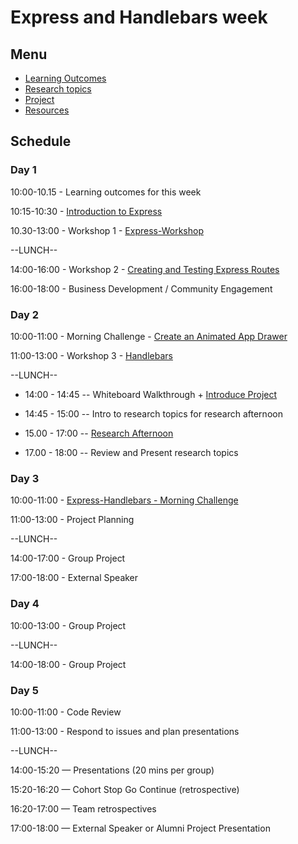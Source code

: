 # Express and Handlebars week

## Menu

- [Learning Outcomes](./learning-outcomes.md)
- [Research topics](./research-afternoon.md)
- [Project](./project.md)
- [Resources](./resources)

## Schedule

### Day 1

10:00-10.15 - Learning outcomes for this week

10:15-10:30 - [Introduction to Express](https://github.com/foundersandcoders/introduction-to-express)

10.30-13:00 - Workshop 1 - [Express-Workshop](https://github.com/foundersandcoders/express-workshop)

--LUNCH--

14:00-16:00 - Workshop 2 - [Creating and Testing Express Routes](https://github.com/foundersandcoders/express-and-testing-workshop)

16:00-18:00 - Business Development / Community Engagement

### Day 2

10:00-11:00 - Morning Challenge - [Create an Animated App
Drawer](https://github.com/foundersandcoders/morning-challenge-animated-app-drawer)

11:00-13:00 - Workshop 3 - [Handlebars](https://github.com/foundersandcoders/express-handlebars-workshop)

--LUNCH--

- 14:00 - 14:45
  -- Whiteboard Walkthrough + [Introduce Project](./project.md)

- 14:45 - 15:00
  -- Intro to research topics for research afternoon

- 15.00 - 17:00
  -- [Research Afternoon](./research-afternoon.md)

- 17.00 - 18:00
  -- Review and Present research topics

### Day 3

10:00-11:00 - [Express-Handlebars - Morning Challenge](https://github.com/foundersandcoders/express-handlebars-challenge)

11:00-13:00 - Project Planning

--LUNCH--

14:00-17:00 - Group Project

17:00-18:00 - External Speaker

### Day 4

10:00-13:00 - Group Project

--LUNCH--

14:00-18:00 - Group Project

### Day 5

10:00-11:00 - Code Review

11:00-13:00 - Respond to issues and plan presentations

--LUNCH--

14:00-15:20 — Presentations (20 mins per group)

15:20-16:20 — Cohort Stop Go Continue (retrospective)

16:20-17:00 — Team retrospectives

17:00-18:00 — External Speaker or Alumni Project Presentation
